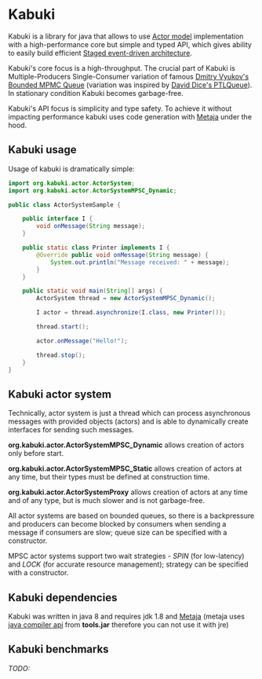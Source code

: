 # Kabuki

Kabuki is a library for java that allows to use [Actor model](https://en.wikipedia.org/wiki/Actor_model) implementation with a high-performance core but simple and typed API, which gives ability to easily build efficient [Staged event-driven architecture](https://en.wikipedia.org/wiki/Staged_event-driven_architecture).

Kabuki's core focus is a high-throughput. The crucial part of Kabuki is Multiple-Producers Single-Consumer variation of famous [Dmitry Vyukov's Bounded MPMC Queue](http://www.1024cores.net/home/lock-free-algorithms/queues/bounded-mpmc-queue) (variation was inspired by [David Dice's PTLQueue](https://blogs.oracle.com/dave/entry/ptlqueue_a_scalable_bounded_capacity#comments)). In stationary condition Kabuki becomes garbage-free.

Kabuki's API focus is simplicity and type safety. To achieve it without impacting performance kabuki uses code generation with [Metaja](https://github.com/anton-loskutov/metaja) under the hood.

## Kabuki usage

Usage of kabuki is dramatically simple:
```java
import org.kabuki.actor.ActorSystem;
import org.kabuki.actor.ActorSystemMPSC_Dynamic;

public class ActorSystemSample {

    public interface I {
        void onMessage(String message);
    }

    public static class Printer implements I {
        @Override public void onMessage(String message) {
            System.out.println("Message received: " + message);
        }
    }

    public static void main(String[] args) {
        ActorSystem thread = new ActorSystemMPSC_Dynamic();

        I actor = thread.asynchronize(I.class, new Printer());

        thread.start();

        actor.onMessage("Hello!");

        thread.stop();
    }
}
```

## Kabuki actor system

Technically, actor system is just a thread which can process asynchronous messages with provided objects (actors) and is able to dynamically create interfaces for sending such messages. 

**org.kabuki.actor.ActorSystemMPSC_Dynamic** allows creation of actors only before start.

**org.kabuki.actor.ActorSystemMPSC_Static** allows creation of actors at any time, but their types must be defined at construction time.

**org.kabuki.actor.ActorSystemProxy** allows creation of actors at any time and of any type, but is much slower and is not garbage-free.

All actor systems are based on bounded queues, so there is a backpressure and producers can become blocked by consumers when sending a message if consumers are slow; queue size can be specified with a constructor.

MPSC actor systems support two wait strategies - _SPIN_ (for low-latency) and _LOCK_ (for accurate resource management); strategy can be specified with a constructor. 

## Kabuki dependencies 

Kabuki was written in java 8 and requires jdk 1.8 and [Metaja](https://github.com/anton-loskutov/metaja) (metaja uses [java compiler api](http://docs.oracle.com/javase/8/docs/api/javax/tools/JavaCompiler.html) from **tools.jar** therefore you can not use it with jre)

## Kabuki benchmarks

_TODO:_